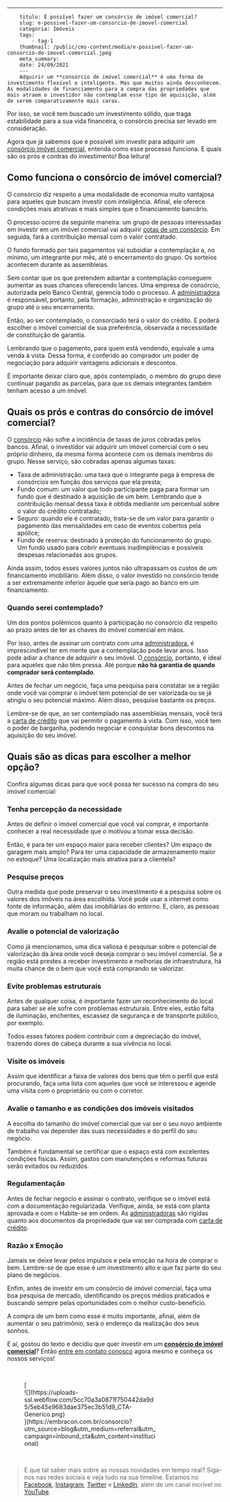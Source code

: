 ---
        titulo: É possível fazer um consórcio de imóvel comercial?
        slug: e-possivel-fazer-um-consorcio-de-imovel-comercial
        categoria: Imóveis
        tags:
            - tag-1
        thumbnail: /public/cms-content/media/e-possivel-fazer-um-consorcio-de-imovel-comercial.jpeg
        meta_summary: 
        date: 24/09/2021
        ---
        Adquirir um **consórcio de imóvel comercial** é uma forma de investimento flexível e inteligente. Mas que muitos ainda desconhecem. As modalidades de financiamento para a compra das propriedades que mais atraem o investidor não contemplam esse tipo de aquisição, além de serem comparativamente mais caras.

Por isso, se você tem buscado um investimento sólido, que traga estabilidade para a sua vida financeira, o consórcio precisa ser levado em consideração.

Agora que já sabemos que é possível sim investir para adquirir um [consórcio imóvel comercial](https://www.embracon.com.br/consorcio-de-imoveis), entenda como esse processo funciona. E quais são os prós e contras do investimento! Boa leitura!

Como funciona o consórcio de imóvel comercial?
----------------------------------------------

O consórcio diz respeito a uma modalidade de economia muito vantajosa para aqueles que buscam investir com inteligência. Afinal, ele oferece condições mais atrativas e mais simples que o financiamento bancário.

O processo ocorre da seguinte maneira: um grupo de pessoas interessadas em investir em um imóvel comercial vai adquirir [cotas de um consórcio](https://www.embracon.com.br/conhecaoconsorcio/o-que-e-a-cota-de-consorcio). Em seguida, fará a contribuição mensal com o valor contratado.

O fundo formado por tais pagamentos vai subsidiar a contemplação a, no mínimo, um integrante por mês, até o encerramento do grupo. Os sorteios acontecem durante as assembleias.

Sem contar que os que pretendem adiantar a contemplação conseguem aumentar as suas chances oferecendo lances. Uma empresa de consórcio, autorizada pelo Banco Central, gerencia todo o processo. A [administradora](https://www.embracon.com.br/blog/afinal-o-que-uma-administradora-de-consorcio-faz) é responsável, portanto, pela formação, administração e organização do grupo até o seu encerramento.

Então, ao ser contemplado, o consorciado terá o valor do crédito. E poderá escolher o imóvel comercial de sua preferência, observada a necessidade de constituição de garantia.

Lembrando que o pagamento, para quem está vendendo, equivale a uma venda à vista. Dessa forma, é conferido ao comprador um poder de negociação para adquirir vantagens adicionais e descontos.

É importante deixar claro que, após contemplado, o membro do grupo deve continuar pagando as parcelas, para que os demais integrantes também tenham acesso a um imóvel.

Quais os prós e contras do consórcio de imóvel comercial?
---------------------------------------------------------

O [consórcio](https://www.embracon.com.br/consorcio-de-imoveis) não sofre a incidência de taxas de juros cobradas pelos bancos. Afinal, o investidor vai adquirir um imóvel comercial com o seu próprio dinheiro, da mesma forma acontece com os demais membros do grupo. Nesse serviço, são cobradas apenas algumas taxas:

- Taxa de administração: uma taxa que o integrante paga à empresa de consórcios em função dos serviços que ela presta;
- Fundo comum: um valor que todo participante paga para formar um fundo que é destinado à aquisição de um bem. Lembrando que a contribuição mensal dessa taxa é obtida mediante um percentual sobre o valor do crédito contratado;
- Seguro: quando ele é contratado, trata-se de um valor para garantir o pagamento das mensalidades em caso de eventos cobertos pela apólice;
- Fundo de reserva: destinado à proteção do funcionamento do grupo. Um fundo usado para cobrir eventuais inadimplências e possíveis despesas relacionadas aos grupos.

Ainda assim, todos esses valores juntos não ultrapassam os custos de um financiamento imobiliário. Além disso, o valor investido no consórcio tende a ser extremamente inferior àquele que seria pago ao banco em um financiamento.

### Quando serei contemplado?

Um dos pontos polêmicos quanto à participação no consórcio diz respeito ao prazo antes de ter as chaves do imóvel comercial em mãos.

Por isso, antes de assinar um contrato com uma [administradora](https://www.embracon.com.br/blog/afinal-o-que-uma-administradora-de-consorcio-faz), é imprescindível ter em mente que a contemplação pode levar anos. Isso pode adiar a chance de adquirir o seu imóvel. O[ consórcio](https://www.embracon.com.br/consorcio-de-imoveis), portanto, é ideal para aqueles que não têm pressa. Até porque **não há garantia de quando comprador será contemplado**.

Antes de fechar um negócio, faça uma pesquisa para constatar se a região onde você vai comprar o imóvel tem potencial de ser valorizada ou se já atingiu o seu potencial máximo. Além disso, pesquise bastante os preços.

Lembre-se de que, ao ser contemplado nas assembleias mensais, você terá a [carta de crédito](https://www.embracon.com.br/conhecaoconsorcio/o-que-e-carta-de-credito) que vai permitir o pagamento à vista. Com isso, você tem o poder de barganha, podendo negociar e conquistar bons descontos na aquisição do seu imóvel.

Quais são as dicas para escolher a melhor opção?
------------------------------------------------

Confira algumas dicas para que você possa ter sucesso na compra do seu imóvel comercial:

### Tenha percepção da necessidade

Antes de definir o imóvel comercial que você vai comprar, é importante conhecer a real necessidade que o motivou a tomar essa decisão.

Então, é para ter um espaço maior para receber clientes? Um espaço de garagem mais amplo? Para ter uma capacidade de armazenamento maior no estoque? Uma localização mais atrativa para a clientela?

### Pesquise preços

Outra medida que pode preservar o seu investimento é a pesquisa sobre os valores dos imóveis na área escolhida. Você pode usar a internet como fonte de informação, além das imobiliárias do entorno. E, claro, as pessoas que moram ou trabalham no local.

### Avalie o potencial de valorização

Como já mencionamos, uma dica valiosa é pesquisar sobre o potencial de valorização da área onde você deseja comprar o seu imóvel comercial. Se a região está prestes a receber investimento e melhorias de infraestrutura, há muita chance de o bem que você está comprando se valorizar.

### Evite problemas estruturais

Antes de qualquer coisa, é importante fazer um reconhecimento do local para saber se ele sofre com problemas estruturais. Entre eles, estão falta de iluminação, enchentes, escassez de segurança e de transporte público, por exemplo.

Todos esses fatores podem contribuir com a depreciação do imóvel, trazendo dores de cabeça durante a sua vivência no local.

### Visite os imóveis

Assim que identificar a faixa de valores dos bens que têm o perfil que está procurando, faça uma lista com aqueles que você se interessou e agende uma visita com o proprietário ou com o corretor.

### Avalie o tamanho e as condições dos imóveis visitados

A escolha do tamanho do imóvel comercial que vai ser o seu novo ambiente de trabalho vai depender das suas necessidades e do perfil do seu negócio.

Também é fundamental se certificar que o espaço está com excelentes condições físicas. Assim, gastos com manutenções e reformas futuras serão evitados ou reduzidos.

### Regulamentação

Antes de fechar negócio e assinar o contrato, verifique se o imóvel está com a documentação regularizada. Verifique, ainda, se está com planta aprovada e com o Habite-se em ordem. As [administradoras](https://www.embracon.com.br/blog/afinal-o-que-uma-administradora-de-consorcio-faz) são rígidas quanto aos documentos da propriedade que vai ser comprada com [carta de crédito](https://www.embracon.com.br/conhecaoconsorcio/o-que-e-carta-de-credito).

### Razão x Emoção

Jamais se deixe levar pelos impulsos e pela emoção na hora de comprar o bem. Lembre-se de que esse é um investimento alto e que faz parte do seu plano de negócios.

Enfim, antes de investir em um consórcio de imóvel comercial, faça uma boa pesquisa de mercado, identificando os preços médios praticados e buscando sempre pelas oportunidades com o melhor custo-benefício.

A compra de um bem como esse é muito importante, afinal, além de aumentar o seu patrimônio, será o endereço da realização dos seus sonhos.

E aí, gostou do texto e decidiu que quer investir em um [**consórcio de imóvel comercial**](https://www.embracon.com.br/consorcio-de-imoveis)? Então [entre em contato conosco](https://www.embracon.com.br/) agora mesmo e conheça os nossos serviços!

‍

<figure class="w-richtext-figure-type-image w-richtext-align-center" style="max-width:310px">[<div>![](https://uploads-ssl.webflow.com/5cc70a3a0871f750442da9d5/5eb45e9683dae375ec3b51d9_CTA-Generico.png)</div>](https://embracon.com.br/consorcio?utm_source=blog&utm_medium=referral&utm_campaign=inbound_cta&utm_content=institucional)</figure>‍

> E que tal saber mais sobre as nossas novidades em tempo real? Siga-nos nas redes sociais e veja tudo na sua timeline. Estamos no [Facebook](https://www.facebook.com/embracon/), [Instagram](https://www.instagram.com/embraconoficial/), [Twitter](https://twitter.com/embracon) e [LinkedIn](https://www.linkedin.com/company/1018875/), além de um canal incrível no [YouTube](https://www.youtube.com/channel/UCL-Y0mv9zc73Iek48NLUBzQ).
        
